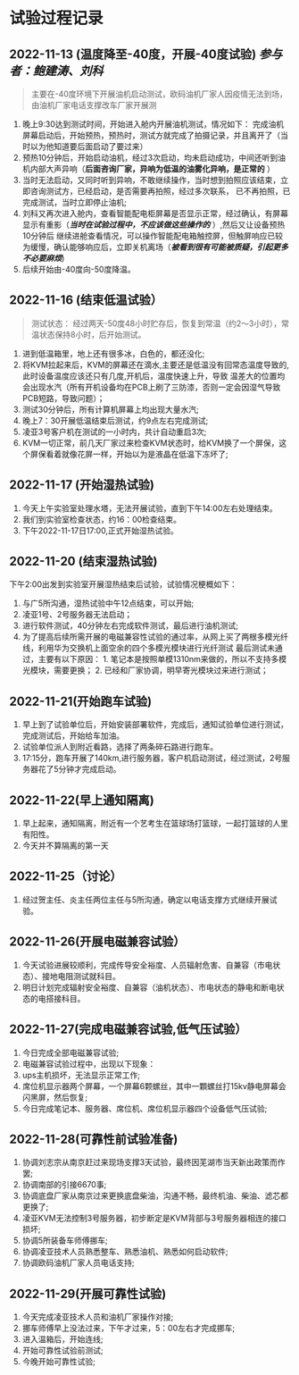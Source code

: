 # 试验过程记录

## 2022-11-13 (温度降至-40度，开展-40度试验) *参与者：鲍建涛、刘科* 
> 主要在-40度环境下开展油机启动测试，欧码油机厂家人因疫情无法到场，由油机厂家电话支撑改车厂家开展测
1. 晚上9:30达到测试时间，开始进入舱内开展油机测试，情况如下：
   完成油机屏幕启动后，开始预热，预热时，测试方就完成了拍摄记录，并且离开了（当时以为他知道要后面启动了要过来）
2. 预热10分钟后，开始启动油机，经过3次启动，均未启动成功，中间还听到油机内部大声异响（**后面咨询厂家，异响为低温的油雾化异响，是正常的** ）
3. 当时无法启动，又同时听到异响，不敢继续操作，当时想到拍照应该结束，立即咨询测试方，已经启动，是否需要再拍照，经过多次联系，
   已不再拍照，已完成测试，当时立即停止油机;
3. 刘科又再次进入舱内，查看智能配电柜屏幕是否显示正常，经过确认，有屏幕显示有重影（***当时在试验过程中，不应该做这些操作的*** ）,然后又让设备预热10分钟后
   继续进舱查看情况，可以操作智能配电箱触控屏，但触屏响应已较为缓慢，确认能够响应后，立即关机离场（***被看到很有可能被质疑，引起更多不必要麻烦***)
4. 后续开始由-40度向-50度降温。


## 2022-11-16 (结束低温试验）
> 测试状态： 经过两天-50度48小时贮存后，恢复到常温（约2～3小时），常温状态保持8小时，后开始测试。
1. 进到低温箱里，地上还有很多冰，白色的，都还没化;
2. 将KVM拉起来后，KVM的屏幕还在滴水,主要还是低温没有回常态温度导致的,此时设备温度应该还只有几度,开机后，温度快速上升，导致
   温差大的位置均会出现水汽（所有开机设备均在PCB上刷了三防漆，否则一定会因湿气导致PCB短路，导致问题）；
3. 测试30分钟后，所有计算机屏幕上均出现大量水汽; 
4. 晚上7：30开展低温结束后测试，约9点左右完成测试;
5. 凌亚3号客户机在测试的一小时内，共计自动重启3次;
6. KVM一切正常，前几天厂家过来检查KVM状态时，给KVM换了一个屏保，这个屏保看着就像花屏一样，开始以为是液晶在低温下冻坏了;


## 2022-11-17 (开始湿热试验)
1. 今天上午实验室处理水塔，无法开展试验，直到下午14:00左右处理结束。
2. 我们到实验室检查状态，约16：00检查结束。
3. 下午2022-11-17日17:00,正式开始湿热试验。

## 2022-11-20 (结束湿热试验)
下午2:00出发到实验室开展湿热结束后试验，试验情况梗概如下：
1. 与广5所沟通，湿热试验中午12点结束，可以开始;
2. 凌亚1号、2号服务器无法启动；
3. 进行软件测试，40分钟左右完成软件测试，最后进行油机测试;
4. 为了提高后续所需开展的电磁兼容性试验的通过率，从网上买了两根多模光纤线，利用华为交换机上面空余的四个多模光模块进行光纤测试
   最后测试未通过，主要有以下原因：
       1. 笔记本是按照单模1310nm来做的，所以不支持多模光模块，需要更换；
       2. 已经和厂家协调，明早寄光模块过来进行测试；
       
## 2022-11-21(开始跑车试验)
1. 早上到了试验单位后，开始安装部署软件，完成后，通知试验单位进行测试，完成测试后，开始给车加油。
2. 试验单位派人到附近看路，选择了两条碎石路进行跑车。 
3. 17:15分，跑车开展了140km,进行服务器，客户机启动测试，经过测试，2号服务器花了5分钟才完成启动。


## 2022-11-22(早上通知隔离)
1. 早上起来，通知隔离，附近有一个艺考生在篮球场打篮球，一起打篮球的人里有阳性。
2. 今天并不算隔离的第一天

## 2022-11-25（讨论）
1. 经过贺主任、炎主任两位主任与5所沟通，确定以电话支撑方式继续开展试验。

## 2022-11-26(开展电磁兼容试验）
1. 今天试验进展较顺利，完成传导安全裕度、人员辐射危害、自兼容（市电状态）、接地电阻测试就科目。
2. 明日计划完成辐射安全裕度、自兼容（油机状态）、市电状态的静电和断电状态的电搭接科目。

## 2022-11-27(完成电磁兼容试验,低气压试验）
1. 今日完成全部电磁兼容试验;
2. 电磁兼容试验过程中，出现以下现象：
  1. ups主机损坏，无法显示正常工作;
  2. 席位机显示器两个屏幕，一个屏幕6颗螺丝，其中一顆螺丝打15kv静电屏幕会闪黑屏，然后恢复;
3. 今日完成笔记本、服务器、席位机、席位机显示器四个设备低气压试验;

## 2022-11-28(可靠性前试验准备)
1. 协调刘志宗从南京赶过来现场支撑3天试验，最终因芜湖市当天新出政策而作罢;
2. 协调南部的引接6670事;
3. 协调底盘厂家从南京过来更换底盘柴油，沟通不畅，最终机油、柴油、滤芯都更换了;
4. 凌亚KVM无法控制3号服务器，初步断定是KVM背部与3号服务器相连的接口损坏;
5. 协调5所装备车师傅挪车;
6. 协调凌亚技术人员熟悉整车、熟悉油机、熟悉如何启动软件;
7. 协调欧码油机厂家人员电话支持;

## 2022-11-29(开展可靠性试验)
1. 今天完成凌亚技术人员和油机厂家操作对接;
2. 挪车师傅早上没法过来，下午才过来，5：00左右才完成挪车;
3. 进入温箱后，开始连线;
4. 开始可靠性试验前测试;
5. 今晚开始可靠性试验;









